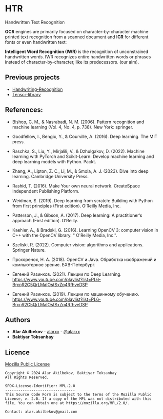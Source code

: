# HTR
Handwritten Text Recognition

**OCR** engines are primarily focused on character-by-character machine printed text recognition from a scanned document and **ICR** for different fonts or even handwritten text:

**Intelligent Word Recognition (IWR)** is the recognition of unconstrained handwritten words. IWR recognizes entire handwritten words or phrases instead of character-by-character, like its predecessors. (our aim).

## Previous projects

- [Handwriting-Recognition](https://github.com/alarxx/Handwriting-Recognition)
- [Tensor-library](https://github.com/alarxx/Tensor-library)

## References:

- Bishop, C. M., & Nasrabadi, N. M. (2006). Pattern recognition and machine learning (Vol. 4, No. 4, p. 738). New York: springer.
- Goodfellow, I., Bengio, Y., & Courville, A. (2016). Deep learning. The MIT press.
- Raschka, S., Liu, Y., Mirjalili, V., & Dzhulgakov, D. (2022). Machine learning with PyTorch and Scikit-Learn: Develop machine learning and deep learning models with Python. Packt.
- Zhang, A., Lipton, Z. C., Li, M., & Smola, A. J. (2023). Dive into deep learning. Cambridge University Press.

- Rashid, T. (2016). Make Your own neural network. CreateSpace Independent Publishing Platform.
- Weidman, S. (2019). Deep learning from scratch: Building with Python from first principles (First edition). O’Reilly Media, Inc.
- Patterson, J., & Gibson, A. (2017). Deep learning: A practitioner’s approach (First edition). O’Reilly.

- Kaehler, A., & Bradski, G. (2016). Learning OpenCV 3: computer vision in C++ with the OpenCV library. " O'Reilly Media, Inc.".
- Szeliski, R. (2022). Computer vision: algorithms and applications. Springer Nature.
- Прохоренок, Н. А. (2018). OpenCV и Java. Обработка изображений и компьютерное зрение. БХВ-Петербург.

- Евгений Разинков. (2021). Лекции по Deep Learning. https://www.youtube.com/playlist?list=PL6-BrcpR2C5QrLMaIOstSxZp4RfhveDSP
- Евгений Разинков. (2019). Лекции по машинному обучению. https://www.youtube.com/playlist?list=PL6-BrcpR2C5QrLMaIOstSxZp4RfhveDSP

## Authors

* **Alar Akilbekov** - [alarxx](https://github.com/alarxx) - [@alarxx](https://t.me/alarxx)
* **Baktiyar Toksanbay**

## Licence 

[Mozilla Public License](https://github.com/Alar-q/Tensor-library/blob/main/LICENSE)

```
Copyright © 2024 Alar Akilbekov, Baktiyar Toksanbay
All Rights Reserved.

SPDX-License-Identifier: MPL-2.0
--------------------------------
This Source Code Form is subject to the terms of the Mozilla Public License, v. 2.0. If a copy of the MPL was not distributed with this file, You can obtain one at https://mozilla.org/MPL/2.0/.

Contact: alar.akilbekov@gmail.com
```
